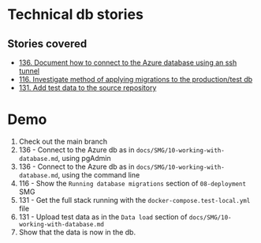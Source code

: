 # Technical db stories

## Stories covered

- [136. Document how to connect to the Azure database using an ssh tunnel](https://github.com/icipe-official/vectoratlas-software-code/issues/136)
- [116. Investigate method of applying migrations to the production/test db](https://github.com/icipe-official/vectoratlas-software-code/issues/116)
- [131. Add test data to the source repository](https://github.com/icipe-official/vectoratlas-software-code/issues/131)

# Demo
1. Check out the main branch
1. 136 - Connect to the Azure db as in `docs/SMG/10-working-with-database.md`, using pgAdmin
1. 136 - Connect to the Azure db as in `docs/SMG/10-working-with-database.md`, using the command line
1. 116 - Show the `Running database migrations` section of `08-deployment` SMG
1. 131 - Get the full stack running with the `docker-compose.test-local.yml` file
1. 131 - Upload test data as in the `Data load` section of `docs/SMG/10-working-with-database.md`
1. Show that the data is now in the db.
